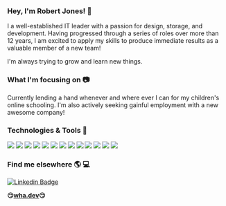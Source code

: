 ### Hey, I'm Robert Jones! :wave:

I a well-established IT leader with a passion for design, storage, and development.  Having progressed through a series of roles over more than 12 years, I am excited to apply my skills to produce immediate results as a valuable member of a new team!

I'm always trying to grow and learn new things.

### What I'm focusing on :camera:

Currently lending a hand whenever and where ever I can for my children's online schooling.  I'm also actively seeking gainful employment with a new awesome company!

### Technologies & Tools 🔧

![](https://img.shields.io/badge/OS-Linux-informational?style=flat&logo=linux&logoColor=white&color=2bbc8a)
![](https://img.shields.io/badge/Editor-VSCode-informational?style=flat&logo=visual-studio-code&logoColor=white&color=2bbc8a)
![](https://img.shields.io/badge/Shell-Bash-informational?style=flat&logo=bash&logoColor=white&color=2bbc8a)
![](https://img.shields.io/badge/Code-Python-informational?style=flat&logo=python&logoColor=white&color=2bbc8a)
![](https://img.shields.io/badge/Code-JavaScript-informational?style=flat&logo=javascript&logoColor=white&color=2bbc8a)
![](https://img.shields.io/badge/Code-Node.js-informational?style=flat&logo=javascript&logoColor=white&color=2bbc8a)
![](https://img.shields.io/badge/Code-Make-informational?style=flat&logo=cmake&logoColor=white&color=2bbc8a)
![](https://img.shields.io/badge/Tools-Ansible-informational?style=flat&logo=ansible&logoColor=white&color=2bbc8a)
![](https://img.shields.io/badge/Tools-Terraform-informational?style=flat&logo=terraform&logoColor=white&color=2bbc8a)
![](https://img.shields.io/badge/Tools-Docker-informational?style=flat&logo=docker&logoColor=white&color=2bbc8a)
![](https://img.shields.io/badge/Cloud-AWS-informational?style=flat&logo=amazon&logoColor=white&color=2bbc8a)
![](https://img.shields.io/badge/Cloud-GCP-informational?style=flat&logo=google&logoColor=white&color=2bbc8a)
![](https://img.shields.io/badge/Cloud-Microsoft-informational?style=flat&logo=microsoft&logoColor=white&color=2bbc8a)


### Find me elsewhere :earth_americas: :computer:

[![Linkedin Badge](https://img.shields.io/badge/-LinkedIn-blue?style=flat-square&logo=Linkedin&logoColor=white&link=https://www.linkedin.com/in/therobertejonesjr/)](https://www.linkedin.com/in/therobertejonesjr/)


**:smirk:[wha.dev](https://wha.dev):smirk:**

